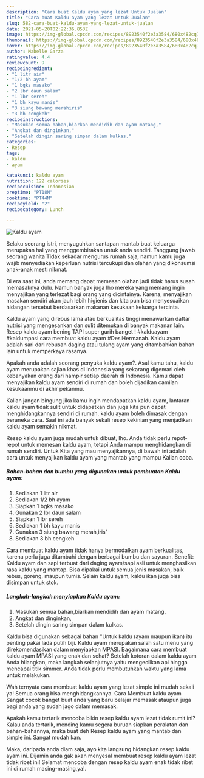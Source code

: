 ```yaml
---
description: "Cara buat Kaldu ayam yang lezat Untuk Jualan"
title: "Cara buat Kaldu ayam yang lezat Untuk Jualan"
slug: 582-cara-buat-kaldu-ayam-yang-lezat-untuk-jualan
date: 2021-05-20T02:22:36.853Z
image: https://img-global.cpcdn.com/recipes/8923540f2e3a3584/680x482cq70/kaldu-ayam-foto-resep-utama.jpg
thumbnail: https://img-global.cpcdn.com/recipes/8923540f2e3a3584/680x482cq70/kaldu-ayam-foto-resep-utama.jpg
cover: https://img-global.cpcdn.com/recipes/8923540f2e3a3584/680x482cq70/kaldu-ayam-foto-resep-utama.jpg
author: Mabelle Garza
ratingvalue: 4.4
reviewcount: 9
recipeingredient:
- "1 litr air"
- "1/2 bh ayam"
- "1 bgks masako"
- "2 lbr daun salam"
- "1 lbr sereh"
- "1 bh kayu manis"
- "3 siung bawang merahiris"
- "3 bh cengkeh"
recipeinstructions:
- "Masukan semua bahan,biarkan mendidih dan ayam matang,"
- "Angkat dan dinginkan,"
- "Setelah dingin saring simpan dalam kulkas."
categories:
- Resep
tags:
- kaldu
- ayam

katakunci: kaldu ayam 
nutrition: 122 calories
recipecuisine: Indonesian
preptime: "PT18M"
cooktime: "PT44M"
recipeyield: "2"
recipecategory: Lunch

---
```



![Kaldu ayam](https://img-global.cpcdn.com/recipes/8923540f2e3a3584/680x482cq70/kaldu-ayam-foto-resep-utama.jpg)

Selaku seorang istri, menyuguhkan santapan mantab buat keluarga merupakan hal yang menggembirakan untuk anda sendiri. Tanggung jawab seorang  wanita Tidak sekadar mengurus rumah saja, namun kamu juga wajib menyediakan keperluan nutrisi tercukupi dan olahan yang dikonsumsi anak-anak mesti nikmat.

Di era  saat ini, anda memang dapat memesan olahan jadi tidak harus susah memasaknya dulu. Namun banyak juga lho mereka yang memang ingin menyajikan yang terlezat bagi orang yang dicintainya. Karena, menyajikan masakan sendiri akan jauh lebih higienis dan kita pun bisa menyesuaikan hidangan tersebut berdasarkan makanan kesukaan keluarga tercinta. 

Kaldu ayam yang direbus lama atau berkualitas tinggi menawarkan daftar nutrisi yang mengesankan dan sulit ditemukan di banyak makanan lain. Resep kaldu ayam bening TAPI super gurih banget ! #kalduayam #kaldumpasi cara membuat kaldu ayam #DesiHermanah. Kaldu ayam adalah sari dari rebusan daging atau tulang ayam yang ditambahkan bahan lain untuk memperkaya rasanya.

Apakah anda adalah seorang penyuka kaldu ayam?. Asal kamu tahu, kaldu ayam merupakan sajian khas di Indonesia yang sekarang digemari oleh kebanyakan orang dari hampir setiap daerah di Indonesia. Kamu dapat menyajikan kaldu ayam sendiri di rumah dan boleh dijadikan camilan kesukaanmu di akhir pekanmu.

Kalian jangan bingung jika kamu ingin mendapatkan kaldu ayam, lantaran kaldu ayam tidak sulit untuk didapatkan dan juga kita pun dapat menghidangkannya sendiri di rumah. kaldu ayam boleh dimasak dengan beraneka cara. Saat ini ada banyak sekali resep kekinian yang menjadikan kaldu ayam semakin nikmat.

Resep kaldu ayam juga mudah untuk dibuat, lho. Anda tidak perlu repot-repot untuk memesan kaldu ayam, tetapi Anda mampu menghidangkan di rumah sendiri. Untuk Kita yang mau menyajikannya, di bawah ini adalah cara untuk menyajikan kaldu ayam yang mantab yang mampu Kalian coba.

<!--inarticleads1-->

##### Bahan-bahan dan bumbu yang digunakan untuk pembuatan Kaldu ayam:

1. Sediakan 1 litr air
1. Sediakan 1/2 bh ayam
1. Siapkan 1 bgks masako
1. Gunakan 2 lbr daun salam
1. Siapkan 1 lbr sereh
1. Sediakan 1 bh kayu manis
1. Gunakan 3 siung bawang merah,iris&#34;
1. Sediakan 3 bh cengkeh


Cara membuat kaldu ayam tidak hanya bermodalkan ayam berkualitas, karena perlu juga ditambahi dengan berbagai bumbu dan sayuran. Benefit: Kaldu ayam dan sapi terbuat dari daging ayam/sapi asli untuk menghasilkan rasa kaldu yang mantap. Bisa dipakai untuk semua jenis masakan, baik rebus, goreng, maupun tumis. Selain kaldu ayam, kaldu ikan juga bisa disimpan untuk stok. 

<!--inarticleads2-->

##### Langkah-langkah menyiapkan Kaldu ayam:

1. Masukan semua bahan,biarkan mendidih dan ayam matang,
1. Angkat dan dinginkan,
1. Setelah dingin saring simpan dalam kulkas.


Kaldu bisa digunakan sebagai bahan &#34;Untuk kaldu (ayam maupun ikan) itu penting pakai lada putih biji. Kaldu ayam merupakan salah satu menu yang direkomendasikan dalam menyiapkan MPASI. Bagaimana cara membuat kaldu ayam MPASI yang enak dan sehat? Setelah kotoran dalam kaldu ayam Anda hilangkan, maka langkah selanjutnya yaitu mengecilkan api hingga mencapai titik simmer. Anda tidak perlu membutuhkan waktu yang lama untuk melakukan. 

Wah ternyata cara membuat kaldu ayam yang lezat simple ini mudah sekali ya! Semua orang bisa menghidangkannya. Cara Membuat kaldu ayam Sangat cocok banget buat anda yang baru belajar memasak ataupun juga bagi anda yang sudah jago dalam memasak.

Apakah kamu tertarik mencoba bikin resep kaldu ayam lezat tidak rumit ini? Kalau anda tertarik, mending kamu segera buruan siapkan peralatan dan bahan-bahannya, maka buat deh Resep kaldu ayam yang mantab dan simple ini. Sangat mudah kan. 

Maka, daripada anda diam saja, ayo kita langsung hidangkan resep kaldu ayam ini. Dijamin anda gak akan menyesal membuat resep kaldu ayam lezat tidak ribet ini! Selamat mencoba dengan resep kaldu ayam enak tidak ribet ini di rumah masing-masing,ya!.

